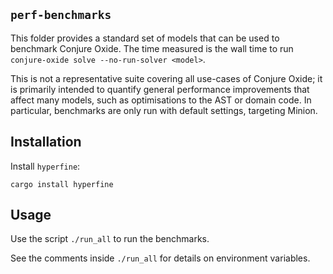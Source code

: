 ## `perf-benchmarks` 

This folder provides a standard set of models that can be used to benchmark
Conjure Oxide. The time measured is the wall time to run `conjure-oxide solve
--no-run-solver <model>`. 

This is not a representative suite covering all use-cases of Conjure Oxide; it
is primarily intended to quantify general performance improvements that affect
many models, such as optimisations to the AST or domain code. In particular,
benchmarks are only run with default settings, targeting Minion.


## Installation 

Install `hyperfine`:

```
cargo install hyperfine
```

## Usage

Use the script `./run_all` to run the benchmarks.

See the comments inside `./run_all` for details on environment variables.
